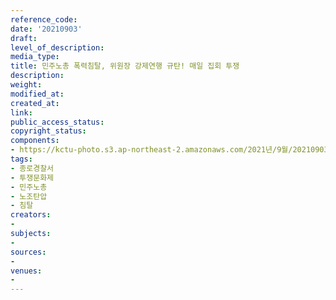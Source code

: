 ```yaml
---
reference_code: 
date: '20210903'
draft: 
level_of_description: 
media_type: 
title: 민주노총 폭력침탈, 위원장 강제연행 규탄! 매일 집회 투쟁
description: 
weight: 
modified_at: 
created_at: 
link: 
public_access_status: 
copyright_status: 
components:
- https://kctu-photo.s3.ap-northeast-2.amazonaws.com/2021년/9월/20210903-민주노총+폭력침탈,+위원장+강제연행+규탄!+매일+집회+투쟁_종로경찰서_투쟁문화제_민주노총_노조탄압_침탈/_1D21794.jpg
tags:
- 종로경찰서
- 투쟁문화제
- 민주노총
- 노조탄압
- 침탈
creators:
- 
subjects:
- 
sources:
- 
venues:
- 
---
```

